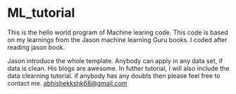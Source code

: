 # ML_tutorial
This is the hello world program of Machine learing code.
This code is based on my learnings from the Jason machine learning Guru books.
I coded after reading jason book. 

Jason introduce the whole template. Anybody can apply in any data set, if data is clean.
His blogs are awesome. 
In futher tutorial, I will also include the data clearning tutorial. 
if anybody has any doubts then please feel free to contact me. abhishekkshk68@gmail.com

